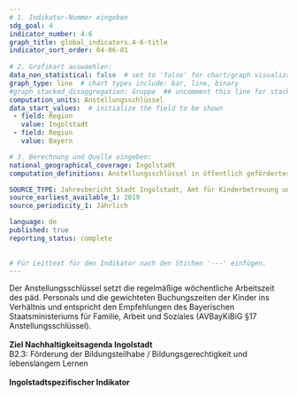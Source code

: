 ```yaml
---
# 1. Indikator-Nummer eingeben 
sdg_goal: 4 
indicator_number: 4.6
graph_title: global_indicators.4-6-title
indicator_sort_order: 04-06-01
 
# 2. Grafikart auswaehlen: 
data_non_statistical: false  # set to 'false' for chart/graph visualization 
graph_type: line  # chart types include: bar, line, binary 
#graph_stacked_disaggregation: Gruppe  ## uncomment this line for stacked bars. eplace 'Geschlecht' with the field of aggregation. 
computation_units: Anstellungsschlüssel  
data_start_values:  # initialize the field to be shown  
 - field: Region 
   value: Ingolstadt 
 - field: Region 
   value: Bayern 

# 3. Berechnung und Quelle eingeben: 
national_geographical_coverage: Ingolstadt 
computation_definitions: Anstellungsschlüssel in öffentlich geförderter Kinderbetreuung (nicht nur Kindertagespflege)

SOURCE_TYPE: Jahresbericht Stadt Ingolstadt, Amt für Kinderbetreuung und -bildung, jeweils 1.12. des Jahres  # data source  
source_earliest_available_1: 2019
source_periodicity_1: Jährlich

language: de   
published: true 
reporting_status: complete
 
 
# Für Leittext für den Indikator nach den Stichen '---' einfügen. 
---
```

Der Anstellungsschlüssel setzt die regelmäßige wöchentliche Arbeitszeit des päd. Personals und die gewichteten Buchungszeiten der Kinder ins Verhältnis und entspricht den Empfehlungen des Bayerischen Staatsministeriums für Familie, Arbeit und Soziales (AVBayKiBiG §17 Anstellungsschlüssel).<br>
<br>
<b>Ziel Nachhaltigkeitsagenda Ingolstadt</b><br>
B2.3: Förderung der Bildungsteilhabe / Bildungsgerechtigkeit und lebenslangem Lernen<br>
<br>
<b>Ingolstadtspezifischer Indikator</b>
